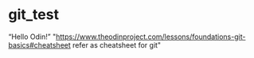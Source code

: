 # git_test
“Hello Odin!”
"https://www.theodinproject.com/lessons/foundations-git-basics#cheatsheet refer as cheatsheet for git"